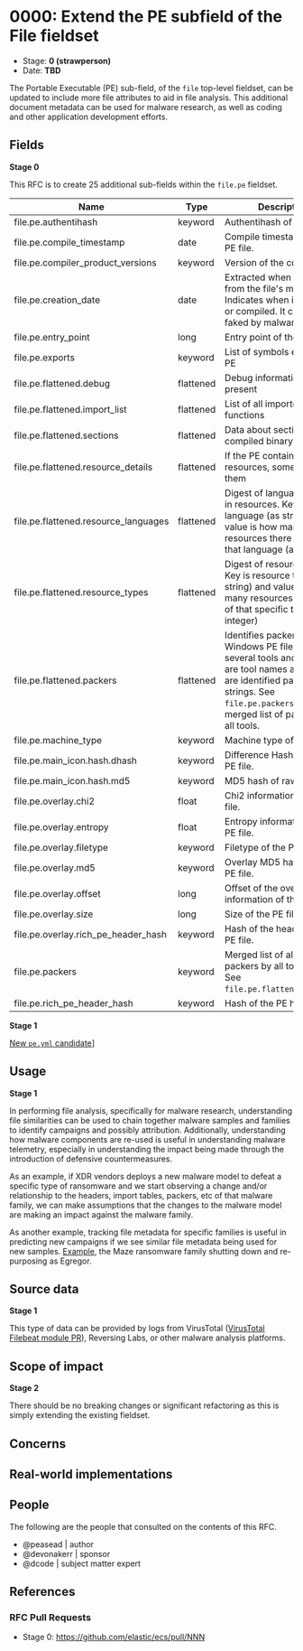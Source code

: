 # 0000: Extend the PE subfield of the File fieldset

- Stage: **0 (strawperson)**
- Date: **TBD**

The Portable Executable (PE) sub-field, of the `file` top-level fieldset, can be updated to include more file attributes to aid in file analysis. This additional document metadata can be used for malware research, as well as coding and other application development efforts.

## Fields

**Stage 0**

This RFC is to create 25 additional sub-fields within the `file.pe` fieldset.

| Name | Type | Description |
| ---- | ---- | ----------- |
| file.pe.authentihash | keyword | Authentihash of the PE file. |
| file.pe.compile_timestamp | date | Compile timestamp of the PE file. |
| file.pe.compiler_product_versions | keyword | Version of the compiler. |
| file.pe.creation_date | date | Extracted when possible from the file's metadata. Indicates when it was built or compiled. It can also be faked by malware creators. |
| file.pe.entry_point | long | Entry point of the PE file. |
| file.pe.exports | keyword | List of symbols exported by PE |
| file.pe.flattened.debug | flattened | Debug information, if present |
| file.pe.flattened.import_list | flattened | List of all imported functions |
| file.pe.flattened.sections | flattened | Data about sections of compiled binary PE |
| file.pe.flattened.resource_details | flattened | If the PE contains resources, some info about them |
| file.pe.flattened.resource_languages | flattened | Digest of languages found in resources. Key is language (as string) and value is how many resources there are having that language (as integer) |
| file.pe.flattened.resource_types | flattened | Digest of resource types. Key is resource type (as string) and value is how many resources there are of that specific type (as integer) |
| file.pe.flattened.packers | flattened | Identifies packers used on Windows PE files by several tools and AVs. Keys are tool names and values are identified packers, both strings. See `file.pe.packers` for merged list of packers from all tools. |
| file.pe.machine_type | keyword | Machine type of the PE file. |
| file.pe.main_icon.hash.dhash | keyword | Difference Hash for a given PE file. |
| file.pe.main_icon.hash.md5 | keyword | MD5 hash of raw icon data |
| file.pe.overlay.chi2 | float | Chi2 information of the PE file. |
| file.pe.overlay.entropy | float | Entropy information of the PE file. |
| file.pe.overlay.filetype | keyword | Filetype of the PE file. |
| file.pe.overlay.md5 | keyword | Overlay MD5 hash of the PE file. |
| file.pe.overlay.offset | long | Offset of the overlay information of the PE file. |
| file.pe.overlay.size | long | Size of the PE file. |
| file.pe.overlay.rich_pe_header_hash | keyword | Hash of the header for the PE file. |
| file.pe.packers | keyword | Merged list of all detected packers by all tools used. See `file.pe.flattened.packers`. |
| file.pe.rich_pe_header_hash | keyword | Hash of the PE header. |

**Stage 1**  

[New `pe.yml` candidate](../schemas/pe.yml)]

<!--
Stage 3: Add or update all remaining field definitions. The list should now be exhaustive. The goal here is to validate the technical details of all remaining fields and to provide a basis for releasing these field definitions as beta in the schema. Use GitHub code blocks with yml syntax formatting.
-->

## Usage

**Stage 1**  

In performing file analysis, specifically for malware research, understanding file similarities can be used to chain together malware samples and families to identify campaigns and possibly attribution. Additionally, understanding how malware components are re-used is useful in understanding malware telemetry, especially in understanding the impact being made through the introduction of defensive countermeasures.

As an example, if XDR vendors deploys a new malware model to defeat a specific type of ransomware and we start observing a change and/or relationship to the headers, import tables, packers, etc of that malware family, we can make assumptions that the changes to the malware model are making an impact against the malware family.

As another example, tracking file metadata for specific families is useful in predicting new campaigns if we see similar file metadata being used for new samples. [Example](https://www.bleepingcomputer.com/news/security/maze-ransomware-is-shutting-down-its-cybercrime-operation/), the Maze ransomware family shutting down and re-purposing as Egregor.

## Source data

**Stage 1**

This type of data can be provided by logs from VirusTotal ([VirusTotal Filebeat module PR](https://github.com/elastic/beats/pull/21815)), Reversing Labs, or other malware analysis platforms.

<!--
Stage 1: Provide a high-level description of example sources of data. This does not yet need to be a concrete example of a source document, but instead can simply describe a potential source (e.g. nginx access log). This will ultimately be fleshed out to include literal source examples in a future stage. The goal here is to identify practical sources for these fields in the real world. ~1-3 sentences or unordered list.
-->

<!--
Stage 2: Included a real world example source document. Ideally this example comes from the source(s) identified in stage 1. If not, it should replace them. The goal here is to validate the utility of these field changes in the context of a real world example. Format with the source name as a ### header and the example document in a GitHub code block with json formatting.
-->

<!--
Stage 3: Add more real world example source documents so we have at least 2 total, but ideally 3. Format as described in stage 2.
-->

## Scope of impact

**Stage 2**

There should be no breaking changes or significant refactoring as this is simply extending the existing fieldset.

<!--
Stage 2: Identifies scope of impact of changes. Are breaking changes required? Should deprecation strategies be adopted? Will significant refactoring be involved? Break the impact down into:
 * Ingestion mechanisms (e.g. beats/logstash)
 * Usage mechanisms (e.g. Kibana applications, detections)
 * ECS project (e.g. docs, tooling)
The goal here is to research and understand the impact of these changes on users in the community and development teams across Elastic. 2-5 sentences each.
-->

## Concerns

<!--
Stage 1: Identify potential concerns, implementation challenges, or complexity. Spend some time on this. Play devil's advocate. Try to identify the sort of non-obvious challenges that tend to surface later. The goal here is to surface risks early, allow everyone the time to work through them, and ultimately document resolution for posterity's sake.
-->

<!--
Stage 2: Document new concerns or resolutions to previously listed concerns. It's not critical that all concerns have resolutions at this point, but it would be helpful if resolutions were taking shape for the most significant concerns.
-->

<!--
Stage 3: Document resolutions for all existing concerns. Any new concerns should be documented along with their resolution. The goal here is to eliminate the risk of churn and instability by resolving outstanding concerns.
-->

<!--
Stage 4: Document any new concerns and their resolution. The goal here is to eliminate risk of churn and instability by ensuring all concerns have been addressed.
-->

## Real-world implementations

<!--
Stage 4: Identify at least one real-world, production-ready implementation that uses these updated field definitions. An example of this might be a GA feature in an Elastic application in Kibana.
-->

## People

The following are the people that consulted on the contents of this RFC.

* @peasead | author
* @devonakerr | sponsor
* @dcode | subject matter expert

## References

<!-- Insert any links appropriate to this RFC in this section. -->

### RFC Pull Requests

<!-- An RFC should link to the PRs for each of it stage advancements. -->

* Stage 0: https://github.com/elastic/ecs/pull/NNN

<!--
* Stage 1: https://github.com/elastic/ecs/pull/NNN
...
-->
